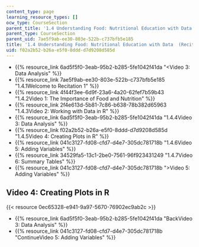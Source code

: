 ```yaml
---
content_type: page
learning_resource_types: []
ocw_type: CourseSection
parent_title: '1.4 Understanding Food: Nutritional Education with Data  (Recitation)'
parent_type: CourseSection
parent_uid: 7ae5f9ab-ee30-803e-522b-c737bfb5e185
title: '1.4 Understanding Food: Nutritional Education with Data  (Recitation)'
uid: f02a2b52-b26a-e5f0-8ddd-d7d9208d585d
---
```


*   {{% resource_link 6ad5f5f0-3eab-95b2-b285-5fe1042f41da "\<Video 3: Data Analysis" %}}
*   {{% resource_link 7ae5f9ab-ee30-803e-522b-c737bfb5e185 "1.4.1Welcome to Recitation 1" %}}
*   {{% resource_link 4f44f3ee-6d9f-23a6-4a20-62fef7b59b43 "1.4.2Video 1: The Importance of Food and Nutrition" %}}
*   {{% resource_link 2f4e613d-5b81-7c86-b638-78b382d65963 "1.4.3Video 2: Working with Data in R" %}}
*   {{% resource_link 6ad5f5f0-3eab-95b2-b285-5fe1042f41da "1.4.4Video 3: Data Analysis" %}}
*   {{% resource_link f02a2b52-b26a-e5f0-8ddd-d7d9208d585d "1.4.5Video 4: Creating Plots in R" %}}
*   {{% resource_link 041c3127-fd08-cfd7-d4e7-305dc781718b "1.4.6Video 5: Adding Variables" %}}
*   {{% resource_link 34529fa5-13c1-2be0-7561-96f923431249 "1.4.7Video 6: Summary Tables" %}}
*   {{% resource_link 041c3127-fd08-cfd7-d4e7-305dc781718b "\>Video 5: Adding Variables" %}}

Video 4: Creating Plots in R
----------------------------

{{< resource 0ec65328-e941-9a97-5670-76902ec9ab2c >}}

*   {{% resource_link 6ad5f5f0-3eab-95b2-b285-5fe1042f41da "BackVideo 3: Data Analysis" %}}
*   {{% resource_link 041c3127-fd08-cfd7-d4e7-305dc781718b "ContinueVideo 5: Adding Variables" %}}
